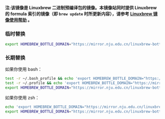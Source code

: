 **注:该镜像是 Linuxbrew 二进制预编译包的镜像。本镜像站同时提供 Linuxbrew 的 formula 索引的镜像（即 `brew update`
时所更新内容），请参考 [Linuxbrew 镜像使用帮助](https://mirror.nju.edu.cn/help/homebrew/) 。**

### 临时替换

```bash
export HOMEBREW_BOTTLE_DOMAIN="https://mirror.nju.edu.cn/linuxbrew-bottles/bottles"
```

### 长期替换

如果你使用 bash：

```bash
test -r ~/.bash_profile && echo 'export HOMEBREW_BOTTLE_DOMAIN="https://mirror.nju.edu.cn/linuxbrew-bottles/bottles"' >> ~/.bash_profile
test -r ~/.profile && echo 'export HOMEBREW_BOTTLE_DOMAIN="https://mirror.nju.edu.cn/linuxbrew-bottles/bottles"' >> ~/.profile
export HOMEBREW_BOTTLE_DOMAIN="https://mirror.nju.edu.cn/linuxbrew-bottles/bottles"
```

如果你使用 zsh：

```zsh
echo 'export HOMEBREW_BOTTLE_DOMAIN="https://mirror.nju.edu.cn/linuxbrew-bottles/bottles"' >> ~/.zprofile
export HOMEBREW_BOTTLE_DOMAIN="https://mirror.nju.edu.cn/linuxbrew-bottles/bottles"
```